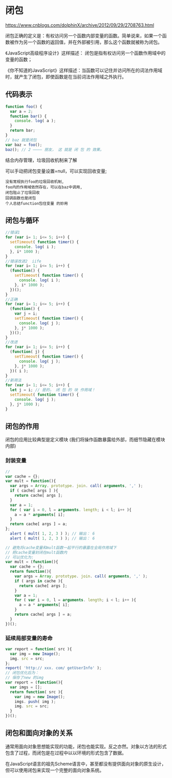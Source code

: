 
# 闭包

<https://www.cnblogs.com/dolphinX/archive/2012/09/29/2708763.html>

闭包正确的定义是：有权访问另一个函数内部变量的函数。简单说来，如果一个函数被作为另一个函数的返回值，并在外部被引用，那么这个函数就被称为闭包。

《JavaScript高级程序设计》这样描述： 闭包是指有权访问另一个函数作用域中的变量的函数；

《你不知道的JavaScript》这样描述：当函数可以记住并访问所在的词法作用域时，就产生了闭包，即使函数是在当前词法作用域之外执行。

## 代码表示

```javascript
function foo() {
  var a = 2;
  function bar() {
    console. log( a );
  }
  return bar;
}
// baz 就是闭包
var baz = foo();
baz(); // 2 ———— 朋友， 这 就是 闭 包 的 效果。

```

结合内存管理，垃圾回收机制来了解

可以手动把闭包变量设置=null，可以实现回收变量;  

```
没有常规执行foo的垃圾回收机制,  
foo内的作用域依然存在，可以在baz中调用,  
闭包阻止了垃圾回收  
回调函数也是闭包  
个人总结function包住变量 的妙用
```

## 闭包与循环

```javascript
//错误1
for (var i= 1; i<= 5; i++) {
  setTimeout( function timer() {
    console. log( i );
  }, i* 1000 );
}
//错误改进2  iife
for (var i= 1; i<= 5; i++) {
  (function() {
    setTimeout( function timer() {
      console. log( i );
    }, i* 1000 );
  })();
}
//正确
for (var i= 1; i<= 5; i++) {
  (function() {
    var j = i;
    setTimeout( function timer() {
      console. log( j );
    }, j* 1000 );
  })();
}
//改进
for (var i= 1; i<= 5; i++) {
  (function( j) {
    setTimeout( function timer() {
      console. log( j );
    }, j* 1000 );
  })( i );
}
//新用法
for (var i= 1; i<= 5; i++) {
  let j = i; // 是的， 闭 包 的 块 作用域！
  setTimeout( function timer() {
    console. log( j );
  }, j* 1000 );
}
```

## 闭包的作用

闭包的应用比较典型是定义模块 (我们将操作函数暴露给外部，而细节隐藏在模块内部)

### 封装变量

```js
// 
var cache = {};
var mult = function(){
  var args = Array. prototype. join. call( arguments, ',' );
  if ( cache[ args ] ){
    return cache[ args ];
  }
  var a = 1;
  for ( var i = 0, l = arguments. length; i < l; i++ ){
    a = a * arguments[ i];
  }
  return cache[ args ] = a;
};
  alert ( mult( 1, 2, 3 ) ); // 输出： 6
  alert ( mult( 1, 2, 3 ) ); // 输出： 6

// 避免将cache变量和mult函数一起平行的暴露在全局作用域下
// 把cache变量封闭在mult函数内
// 可以优化为:
var mult = (function(){
  var cache = {};
  return function(){
    var args = Array. prototype. join. call( arguments, ',' );
    if ( args in cache ){
      return cache[ args ];
    }
    var a = 1;
    for ( var i = 0, l = arguments. length; i < l; i++ ){
      a = a * arguments[ i];
    }
    return cache[ args ] = a;
  }
})();
```

### 延续局部变量的寿命

```js
var report = function( src ){
  var img = new Image();
  img. src = src;
};
report( 'http:// xxx. com/ getUserInfo' );
// 闭包优化后为：
// 保存了new 的img
var report = (function(){
  var imgs = [];
  return function( src ){
    var img = new Image();
    imgs. push( img );
    img. src = src;
  }
})();
```

## 闭包和面向对象的关系

通常用面向对象思想能实现的功能，闭包也能实现。反之亦然。对象以方法的形式包含了过程，而闭包是在过程中以以环境的形式包含了数据。  

在JavaScript语言的祖先Scheme语言中，甚至都没有提供面向对象的原生设计，但可以使用闭包来实现一个完整的面向对象系统。
